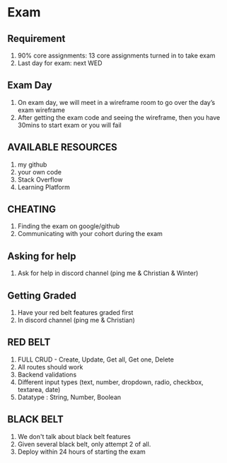 # Exam

## Requirement 
1. 90% core assignments: 13 core assignments turned in to take exam
2. Last day for exam: next WED

## Exam Day
1. On exam day, we will meet in a wireframe room to go over the day’s exam wireframe
2. After getting the exam code and seeing the wireframe, then you have 30mins to start exam or you will fail

## AVAILABLE RESOURCES
1. my github
2. your own code
3. Stack Overflow
4. Learning Platform

## CHEATING
1. Finding the exam on google/github 
2. Communicating with your cohort during the exam

## Asking for help
1. Ask for help in discord channel (ping me & Christian & Winter)

## Getting Graded
1. Have your red belt features graded first
2. In discord channel (ping me & Christian)

## RED BELT
1. FULL CRUD - Create, Update, Get all, Get one, Delete
2. All routes should work
3. Backend validations 
4. Different input types (text, number, dropdown, radio, checkbox, textarea, date)
5. Datatype : String, Number, Boolean

## BLACK BELT
1. We don't talk about black belt features
2. Given several black belt, only attempt 2 of all. 
3. Deploy within 24 hours of starting the exam
